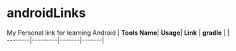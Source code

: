 # androidLinks
My Personal link for learning Android
| **Tools Name**| **Usage**| **Link** | **gradle** |
| --------|---------|-------|-------|
